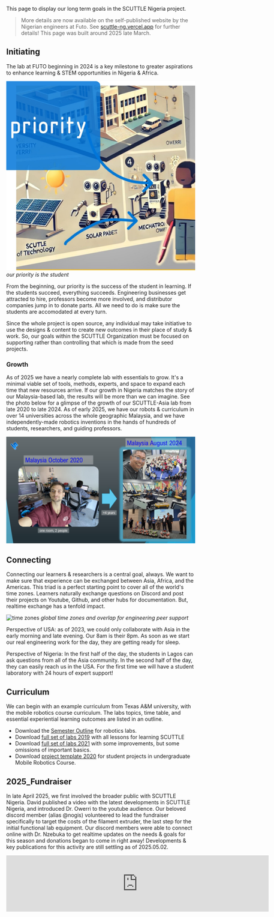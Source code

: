This page to display our long term goals in the SCUTTLE Nigeria project. 

>
> More details are now available on the self-published website by the Nigerian engineers at Futo.
> See [scuttle-ng.vercel.app](https://scuttle-ng.vercel.app/project) for further details!
> This page was built around 2025 late March.
>

## Initiating
The lab at FUTO beginning in 2024 is a key milestone to greater aspirations to enhance learning & STEM opportunities in Nigeria & Africa.

![our priority](img/img_infographic3.jpg)
_our priority is the student_

From the beginning, our priority is the success of the student in learning.  If the students succeed, everything succeeds.  Engineering businesses get attracted to hire, professors become more involved, and distributor companies jump in to donate parts.  All we need to do is make sure the students are accomodated at every turn.

Since the whole project is open source, any individual may take initiative to use the designs & content to create new outcomes in their place of study & work.  So, our goals within the SCUTTLE Organization must be focused on supporting rather than controlling that which is made from the seed projects.

### Growth

As of 2025 we have a nearly complete lab with essentials to grow.  It's a minimal viable set of tools, methods, experts, and space to expand each time that new resources arrive.  If our growth in Nigeria matches the story of our Malaysia-based lab, the results will be more than we can imagine.  See the photo below for a glimpse of the growth of our SCUTTLE-Asia lab from late 2020 to late 2024.  As of early 2025, we have our robots & curriculum in over 14 universities across the whole geographic Malaysia, and we have independently-made robotics inventions in the hands of hundreds of students, researchers, and guiding professors.

![growth of scuttle asia lab](img/img_inspiration.jpg)

## Connecting
Connecting our learners & researchers is a central goal, always.  We want to make sure that experience can be exchanged between Asia, Africa, and the Americas.  This triad is a perfect starting point to cover all of the world's time zones.  Learners naturally exchange questions on Discord and post their projects on Youtube, Github, and other hubs for documentation.   But, realtime exchange has a tenfold impact.  

![time zones](img/img_global1.jpg)
_global time zones and overlap for engineering peer support_


Perspective of USA: as of 2023, we could only collaborate with Asia in the early morning and late evening.  Our 8am is their 8pm.  As soon as we start our real engineering work for the day, they are getting ready for sleep.

Perspective of Nigeria:  In the first half of the day, the students in Lagos can ask questions from all of the Asia community.  In the second half of the day, they can easily reach us in the USA.  For the first time we will have a student laboratory with 24 hours of expert support!

## Curriculum

We can begin with an example curriculum from Texas A&M university, with the mobile robotics course curriculum.  The labs topics, time table, and essential experiential learning outcomes are listed in an outline.

* Download the [Semester Outline](https://github.com/scuttlerobot/nigeria/blob/a4d2c898e4d9804c5fb0ca537d804a1647dccd57/docs/Labs_MobileRoboticsOutline.pdf) for robotics labs.
* Download [full set of labs 2019](https://github.com/scuttlerobot/nigeria/blob/398324ddbc97b7d754a4277729db96af2c05c0c2/docs/Labs_MobileRobotics_2019.pdf) with all lessons for learning SCUTTLE
* Download [full set of labs 2021](https://github.com/scuttlerobot/nigeria/blob/0864146cf960a1a3a8bcbc2a3f0262813d4a1af3/docs/Labs_%20MobileRobotics_2021.pdf) with some improvements, but some omissions of important basics.
* Download [project template 2020](https://github.com/scuttlerobot/nigeria/blob/ba5af9ebdb54ec60f7cc94f3666df36f0129522a/docs/2020_ProjectExample.pdf) for student projects in undergraduate Mobile Robotics Course.

## 2025_Fundraiser

In late April 2025, we first involved the broader public with SCUTTLE Nigeria.  David published a video with the latest developments in SCUTTLE Nigeria, and introduced Dr. Owerri to the youtube audience.  Our beloved discord member (alias @nogis) volunteered to lead the fundraiser specifically to target the costs of the filament extruder, the last step for the initial functional lab equipment.  Our discord members were able to connect online with Dr. Nzebuka to get realtime updates on the needs & goals for this season and donations began to come in right away!  Developments & key publications for this activity are still settling as of 2025.05.02.

<iframe width="700" src="https://www.youtube.com/embed/H6BFeo9z46w" title="How real experts change the world using robotics" frameborder="0" allow="accelerometer; autoplay; clipboard-write; encrypted-media; gyroscope; picture-in-picture; web-share" referrerpolicy="strict-origin-when-cross-origin" allowfullscreen></iframe>

